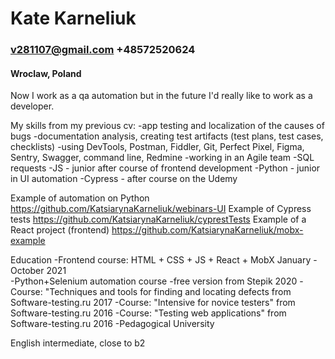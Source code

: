 # Kate Karneliuk

### v281107@gmail.com +48572520624

#### Wroclaw, Poland

Now I work as a qa automation but in the future I'd really like to work as a developer.

My skills from my previous cv:
-app testing and localization of the causes of bugs
-documentation analysis, creating test artifacts (test plans, test cases, checklists)
-using DevTools, Postman, Fiddler, Git, Perfect Pixel, Figma, Sentry, Swagger, command line, Redmine
-working in an Agile team
-SQL requests
-JS - junior after course of frontend development
-Python - junior in UI automation
-Cypress - after course on the Udemy

Example of automation on Python https://github.com/KatsiarynaKarneliuk/webinars-UI
Example of Cypress tests
https://github.com/KatsiarynaKarneliuk/cyprestTests
Example of a React project (frontend) https://github.com/KatsiarynaKarneliuk/mobx-example

Education
-Frontend course: HTML + CSS + JS + React + MobX January - October 2021  
-Python+Selenium automation course
-free version from Stepik 2020
-Course: "Techniques and tools for finding and locating defects from Software-testing.ru 2017
-Course: "Intensive for novice testers" from Software-testing.ru 2016
-Course: "Testing web applications" from Software-testing.ru 2016
-Pedagogical University

English
intermediate, close to b2
